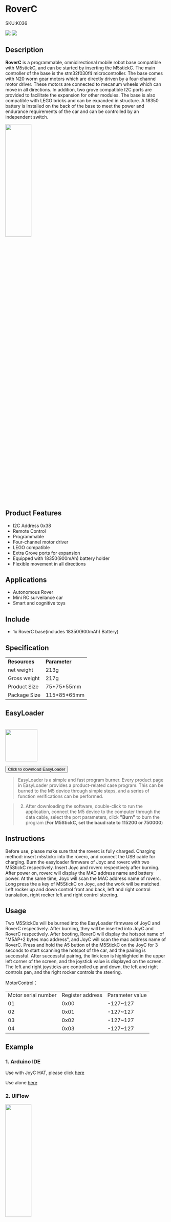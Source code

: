 # RoverC

<el-tag effect="plain">SKU:K036</el-tag>

<div class="product_pic"><img src="assets\img\product_pics\hat\roverc_hat\roverc_hat_01.webp"> <img src="assets\img\product_pics\hat\roverc_hat\roverc_hat_02.webp"></div>

## Description

**RoverC** is a programmable, omnidirectional mobile robot base compatible with M5stickC, and can be started by inserting the M5stickC. The main controller of the base is the stm32f030f4 microcontroller. The base comes with N20 worm gear motors which are directly driven by a four-channel motor driver. These motors are connected to mecanum wheels which can move in all directions. In addition, two grove compatible I2C ports are provided to facilitate the expansion for other modules. The base is also compatible with LEGO bricks and can be expanded in structure. A 18350 battery is installed on the back of the base to meet the power and endurance requirements of the car and can be controlled by an independent switch.

<img src="assets\img\product_pics\hat\roverc_hat\roverc_hat_05.webp" width="40%" height="30%">


## Product Features

- I2C Address 0x38
- Remote Control
- Programmable 
- Four-channel motor driver
- LEGO compatible
- Extra Grove ports for expansion
- Equipped with 18350(900mAh) battery holder
- Flexible movement in all directions

## Applications

- Autonomous Rover
- Mini RC surveilance car
- Smart and cognitive toys

## Include

- 1x RoverC base(includes 18350(900mAh) Battery)

## Specification

<table>
   <tr style="font-weight:bold">
      <td>Resources</td>
      <td>Parameter</td>
   </tr>
   <tr>
      <td>net weight</td>
      <td>213g</td>
   </tr>
   <tr>
      <td>Gross weight</td>
      <td>217g</td>
   </tr>
   <tr>
      <td>Product Size</td>
      <td>75*75*55mm</td>
   </tr>
   <tr>
      <td>Package Size</td>
      <td>115*85*65mm</td>
   </tr>
 </table>


## EasyLoader

<img src="https://m5stack.oss-cn-shenzhen.aliyuncs.com/image/EasyLoader_M5StickC_logo.webp" width="100px" style="margin-top:20px">

<a href="https://m5stack.oss-cn-shenzhen.aliyuncs.com/EasyLoader/HAT/RoverC/EasyLoader_RoverC.exe"><button type="button" class="btn btn-primary">Click to download EasyLoader</button></a>

>EasyLoader is a simple and fast program burner. Every product page in EasyLoader provides a product-related case program. This can be burned to the M5 device through simple steps, and a series of function verifications can be performed.

>2. After downloading the software, double-click to run the application, connect the M5 device to the computer through the data cable, select the port parameters, click **"Burn"** to burn the program (**For M5StickC, set the baud rate to 115200 or 750000**)


## Instructions
Before use, please make sure that the roverc is fully charged. Charging method: insert m5stickc into the roverc, and connect the USB cable for charging.
Burn the easyloader firmware of Joyc and roverc with two M5StickC respectively. Insert Joyc and roverc respectively after burning. After power on, roverc will display the MAC address name and battery power. At the same time, Joyc will scan the MAC address name of roverc. Long press the a key of M5StickC on Joyc, and the work will be matched. Left rocker up and down control front and back, left and right control translation, right rocker left and right control steering.

## Usage
Two M5StickCs will be burned into the EasyLoader firmware of JoyC and RoverC respectively. After burning, they will be inserted into JoyC and RoverC respectively. After booting, RoverC will display the hotspot name of "M5AP+2 bytes mac address", and JoyC will scan the mac address name of RoverC. Press and hold the A5 button of the M5StickC on the JoyC for 3 seconds to start scanning the hotspot of the car, and the pairing is successful. After successful pairing, the link icon is highlighted in the upper left corner of the screen, and the joystick value is displayed on the screen. The left and right joysticks are controlled up and down, the left and right controls pan, and the right rocker controls the steering.


MotorControl：

<table>
<tr><td>Motor serial number</td><td>Register address</td><td>Parameter value</td></tr>
<tr><td>01</td><td>0x00</td><td>-127~127</td></tr>
<tr><td>02</td><td>0x01</td><td>-127~127</td></tr>
<tr><td>03</td><td>0x02</td><td>-127~127</td></tr>
<tr><td>04</td><td>0x03</td><td>-127~127</td></tr>
</table>

## Example

### 1. Arduino IDE

Use with JoyC HAT, please click [here](https://github.com/m5stack/M5-ProductExampleCodes/tree/master/Hat/RoverC)

Use alone [here](https://github.com/m5stack/M5-ProductExampleCodes/tree/master/Application/RoverC_Arduino_Alone)

### 2. UIFlow

<img src="assets\img\product_pics\hat\roverc_hat\roverC.webp" width="40%" height="30%">


## Version Change

<table>
      <thead>
         <tr>
            <th>Release Date</th>
            <th>Product Change</th>
            <th>Note:</th>
         </tr>
      </thead>
      <tbody>   
         <tr>
            <td>2019.11</td>
            <td>Initial public release</td>
            <td>/</td>
         </tr>
         <tr>
            <td>2020.5</td>
            <td>Battery changed from 16340(750mAh) to 18350(900mAh)</td>
            <td>/</td>
         </tr>
    </tbody>
</table>

### Pin Map

<table>
 <tr><td>M5StickC</td><td>GPIO26</td><td>GPIO0</td><td>5V</td><td>GND</td></tr>
 <tr><td>RoverC HAT</td><td>SCL</td><td>SDA</td><td>5V</td><td>GND</td></tr>
 <tr><td>I2C①</td><td>SCL</td><td>SDA</td><td>5V</td><td>GND</td></tr>
 <tr><td>I2C②</td><td>SCL</td><td>SDA</td><td>5V</td><td>GND</td></tr>
</table>

<img src="assets\img\product_pics\hat\roverc_hat\roverC_user1.webp" width="30%" height="30%"><img src="assets\img\product_pics\hat\roverc_hat\roverC_user2.webp" width="30%" height="30%"><img src="assets\img\product_pics\hat\roverc_hat\roverC_user3.webp" width="30%" height="30%">

<video class="video_size" controls>
    <source src="https://m5stack.oss-cn-shenzhen.aliyuncs.com/video/Product_example_video/HAT/RoverC_USER.MP4" type="video/mp4">
</video>


<script>

   var purchase_link = 'https://m5stack.com/collections/all/products/rovercw-o-m5stickc';

   anchor_search(purchase_link);
   scrollFunc();

</script>